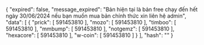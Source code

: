 {
  "expired": false,
  "message_expired": "Bản hiện tại là bản free chạy đến hết ngày 30/06/2024 nếu bạn muốn mua bản chính thức xin liên hệ admin",
  "data": [
    {
      "prick": [
        591453810
      ],
      "mozo": [
        591453810
      ],
      "timboo": [
        591453810
      ],
      "mmbump": [
        591453810
      ],
      "notgemz": [
        591453810
      ],
      "hexacore": [
        591453810
      ],
      "w-coin": [
        591453810
      ]
    }
  ],
  "hash": ""
}
